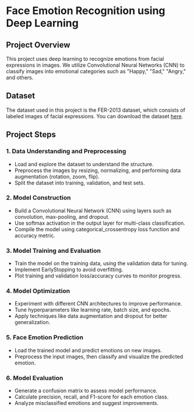 # Face Emotion Recognition using Deep Learning

## Project Overview
This project uses deep learning to recognize emotions from facial expressions in images. We utilize Convolutional Neural Networks (CNN) to classify images into emotional categories such as "Happy," "Sad," "Angry," and others.

## Dataset
The dataset used in this project is the FER-2013 dataset, which consists of labeled images of facial expressions. You can download the dataset [here](https://www.kaggle.com/datasets/deadskull7/fer2013).

## Project Steps

### 1. Data Understanding and Preprocessing
- Load and explore the dataset to understand the structure.
- Preprocess the images by resizing, normalizing, and performing data augmentation (rotation, zoom, flip).
- Split the dataset into training, validation, and test sets.

### 2. Model Construction
- Build a Convolutional Neural Network (CNN) using layers such as convolution, max-pooling, and dropout.
- Use softmax activation in the output layer for multi-class classification.
- Compile the model using categorical_crossentropy loss function and accuracy metric.

### 3. Model Training and Evaluation
- Train the model on the training data, using the validation data for tuning.
- Implement EarlyStopping to avoid overfitting.
- Plot training and validation loss/accuracy curves to monitor progress.

### 4. Model Optimization
- Experiment with different CNN architectures to improve performance.
- Tune hyperparameters like learning rate, batch size, and epochs.
- Apply techniques like data augmentation and dropout for better generalization.

### 5. Face Emotion Prediction
- Load the trained model and predict emotions on new images.
- Preprocess the input images, then classify and visualize the predicted emotion.

### 6. Model Evaluation
- Generate a confusion matrix to assess model performance.
- Calculate precision, recall, and F1-score for each emotion class.
- Analyze misclassified emotions and suggest improvements.
